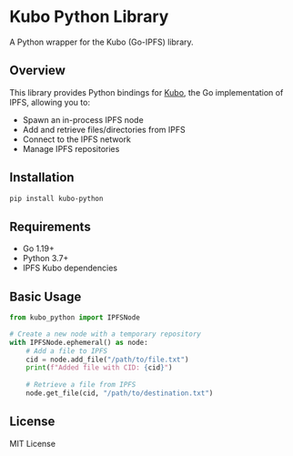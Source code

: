 # Kubo Python Library

A Python wrapper for the Kubo (Go-IPFS) library.

## Overview

This library provides Python bindings for [Kubo](https://github.com/ipfs/kubo), the Go implementation of IPFS, allowing you to:

- Spawn an in-process IPFS node
- Add and retrieve files/directories from IPFS
- Connect to the IPFS network
- Manage IPFS repositories

## Installation

```bash
pip install kubo-python
```

## Requirements

- Go 1.19+
- Python 3.7+
- IPFS Kubo dependencies

## Basic Usage

```python
from kubo_python import IPFSNode

# Create a new node with a temporary repository
with IPFSNode.ephemeral() as node:
    # Add a file to IPFS
    cid = node.add_file("/path/to/file.txt")
    print(f"Added file with CID: {cid}")
    
    # Retrieve a file from IPFS
    node.get_file(cid, "/path/to/destination.txt")
```

## License

MIT License